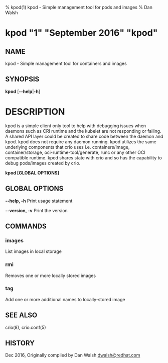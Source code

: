 % kpod(1) kpod - Simple management tool for pods and images
% Dan Walsh
# kpod "1" "September 2016" "kpod"
## NAME
kpod - Simple management tool for containers and images

## SYNOPSIS
**kpod**
[**--help**|**-h**]

# DESCRIPTION
kpod is a simple client only tool to help with debugging issues when daemons
such as CRI runtime and the kubelet are not responding or failing. A shared API
layer could be created to share code between the daemon and kpod. kpod does not
require any daemon running. kpod utilizes the same underlying components that
crio uses i.e. containers/image, container/storage, oci-runtime-tool/generate,
runc or any other OCI compatible runtime. kpod shares state with crio and so
has the capability to debug pods/images created by crio.

**kpod [GLOBAL OPTIONS]**

## GLOBAL OPTIONS

**--help, -h**
  Print usage statement

**--version, -v**
  Print the version

## COMMANDS

### images
List images in local storage

### rmi
Removes one or more locally stored images

### tag
Add one or more additional names to locally-stored image

## SEE ALSO
crio(8), crio.conf(5)

## HISTORY
Dec 2016, Originally compiled by Dan Walsh <dwalsh@redhat.com>
